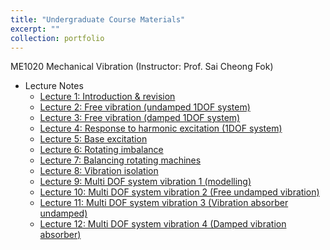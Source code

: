 ```yaml
---
title: "Undergraduate Course Materials"
excerpt: ""
collection: portfolio
---
```


ME1020 Mechanical Vibration (Instructor: Prof. Sai Cheong Fok)
* Lecture Notes
  * [Lecture 1: Introduction & revision](http://Liuchao-JIN.github.io/files/Course_Materials/Undergraduate_Course/ME1020/0ME1020L1.pdf)
  * [Lecture 2: Free vibration (undamped 1DOF system)](http://Liuchao-JIN.github.io/files/Course_Materials/Undergraduate_Course/ME1020/0ME1020L2.pdf)
  * [Lecture 3: Free vibration (damped 1DOF system)](http://Liuchao-JIN.github.io/files/Course_Materials/Undergraduate_Course/ME1020/0ME1020L3.pdf)
  * [Lecture 4: Response to harmonic excitation (1DOF system)](http://Liuchao-JIN.github.io/files/Course_Materials/Undergraduate_Course/ME1020/0ME1020L4.pdf)
  * [Lecture 5: Base excitation](http://Liuchao-JIN.github.io/files/Course_Materials/Undergraduate_Course/ME1020/0ME1020L5.pdf)
  * [Lecture 6: Rotating imbalance](http://Liuchao-JIN.github.io/files/Course_Materials/Undergraduate_Course/ME1020/0ME1020L6.pdf)
  * [Lecture 7: Balancing rotating machines](http://Liuchao-JIN.github.io/files/Course_Materials/Undergraduate_Course/ME1020/0ME1020L7.pdf)
  * [Lecture 8: Vibration isolation](http://Liuchao-JIN.github.io/files/Course_Materials/Undergraduate_Course/ME1020/0ME1020L8.pdf)
  * [Lecture 9: Multi DOF system vibration 1 (modelling)](http://Liuchao-JIN.github.io/files/Course_Materials/Undergraduate_Course/ME1020/0ME1020L9.pdf)
  * [Lecture 10: Multi DOF system vibration 2 (Free undamped vibration)](http://Liuchao-JIN.github.io/files/Course_Materials/Undergraduate_Course/ME1020/0ME1020L10.pdf)
  * [Lecture 11: Multi DOF system vibration 3 (Vibration absorber undamped)](http://Liuchao-JIN.github.io/files/Course_Materials/Undergraduate_Course/ME1020/0ME1020L11.pdf)
  * [Lecture 12: Multi DOF system vibration 4 (Damped vibration absorber)](http://Liuchao-JIN.github.io/files/Course_Materials/Undergraduate_Course/ME1020/0ME1020L12.pdf)
